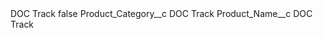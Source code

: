 <?xml version="1.0" encoding="UTF-8"?>
<CustomMetadata xmlns="http://soap.sforce.com/2006/04/metadata" xmlns:xsi="http://www.w3.org/2001/XMLSchema-instance" xmlns:xsd="http://www.w3.org/2001/XMLSchema">
    <label>DOC Track</label>
    <protected>false</protected>
    <values>
        <field>Product_Category__c</field>
        <value xsi:type="xsd:string">DOC Track</value>
    </values>
    <values>
        <field>Product_Name__c</field>
        <value xsi:type="xsd:string">DOC Track</value>
    </values>
</CustomMetadata>
